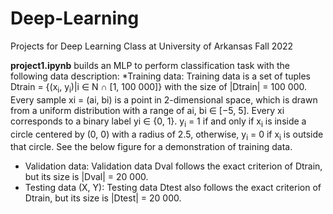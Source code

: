 # Deep-Learning

Projects for Deep Learning Class at University of Arkansas Fall 2022

**project1.ipynb** builds an MLP to perform classification task with the following data description:
*Training data: Training data is a set of tuples Dtrain = {(x<sub>i</sub>, y<sub>i</sub>)|i ∈ N ∩ [1, 100 000]} with the size of |Dtrain| = 100 000. Every sample xi = (ai, bi) is a point in 2-dimensional space, which is drawn from a uniform distribution with a range of ai, bi ∈ [−5, 5]. Every xi corresponds to a binary label yi ∈ {0, 1}.
y<sub>i</sub> = 1 if and only if x<sub>i</sub> is inside a circle centered by (0, 0) with a radius of 2.5, otherwise, y<sub>i</sub> = 0 if x<sub>i</sub>
is outside that circle. See the below figure for a demonstration of training data.
* Validation data: Validation data Dval follows the exact criterion of Dtrain, but its size is |Dval| = 20 000.
* Testing data (X, Y): Testing data Dtest also follows the exact criterion of Dtrain, but its size is |Dtest| =
20 000.
